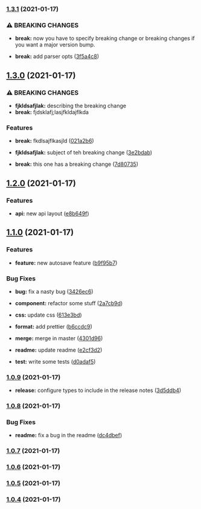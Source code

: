 ### [1.3.1](https://github.com/bradgarropy/test-conventional-commits/compare/v1.3.0...v1.3.1) (2021-01-17)


### ⚠ BREAKING CHANGES

* **break:** now you have to specify breaking change or breaking changes if you want a major
version bump.

* **break:** add parser opts ([3f5a4c8](https://github.com/bradgarropy/test-conventional-commits/commit/3f5a4c8593e48db34c66e7ee533a012fe8282567))

## [1.3.0](https://github.com/bradgarropy/test-conventional-commits/compare/v1.2.0...v1.3.0) (2021-01-17)


### ⚠ BREAKING CHANGES

* **fjkldsafjlak:** describing the breaking change
* **break:** fjdsklafj;lasjfkldajflkda

### Features

* **break:** fkdlsajflkasjld ([021a2b6](https://github.com/bradgarropy/test-conventional-commits/commit/021a2b6d02bf02333324e8a1ce2cb56ac397b606))
* **fjkldsafjlak:** subject of teh breaking change ([3e2bdab](https://github.com/bradgarropy/test-conventional-commits/commit/3e2bdab919dd66c2ef0092d869bbdbbbf61a5bc6))


* **break:** this one has a breaking change ([7d80735](https://github.com/bradgarropy/test-conventional-commits/commit/7d80735e49d1c2cbaf9d57a520465128d3a76fce))

## [1.2.0](https://github.com/bradgarropy/test-conventional-commits/compare/v1.1.0...v1.2.0) (2021-01-17)


### Features

* **api:** new api layout ([e8b649f](https://github.com/bradgarropy/test-conventional-commits/commit/e8b649f64ccc8e05553671ea19f01c5868fe63cd))

## [1.1.0](https://github.com/bradgarropy/test-conventional-commits/compare/v1.0.9...v1.1.0) (2021-01-17)


### Features

* **feature:** new autosave feature ([b9f95b7](https://github.com/bradgarropy/test-conventional-commits/commit/b9f95b7021dda756ad20513a4931ae351634aa67))


### Bug Fixes

* **bug:** fix a nasty bug ([3426ec6](https://github.com/bradgarropy/test-conventional-commits/commit/3426ec6c3d57a6f96fefdb844acaecb3be778ec0))


* **component:** refactor some stuff ([2a7cb9d](https://github.com/bradgarropy/test-conventional-commits/commit/2a7cb9da7bbaa5e43aae50e63c8b521a0e0f8e58))
* **css:** update css ([613e3bd](https://github.com/bradgarropy/test-conventional-commits/commit/613e3bdc3400a0141abbf4ad05cab2440929d5f8))
* **format:** add prettier ([b6ccdc9](https://github.com/bradgarropy/test-conventional-commits/commit/b6ccdc97c3b6b43d49a6c302569fd938cadc09e9))
* **merge:** merge in master ([4301d96](https://github.com/bradgarropy/test-conventional-commits/commit/4301d965484deffcb4d33b6f07578167fd6d99b1))
* **readme:** update readme ([e2cf3d2](https://github.com/bradgarropy/test-conventional-commits/commit/e2cf3d29fbe851363477068c0dcabdf2e7aa5e1a))
* **test:** write some tests ([d0adaf5](https://github.com/bradgarropy/test-conventional-commits/commit/d0adaf50900daeb20dcba967334b4537c6643887))

### [1.0.9](https://github.com/bradgarropy/test-conventional-commits/compare/v1.0.8...v1.0.9) (2021-01-17)


* **release:** configure types to include in the release notes ([3d5ddb4](https://github.com/bradgarropy/test-conventional-commits/commit/3d5ddb4e7f49b331028bef80237d14248d429525))

### [1.0.8](https://github.com/bradgarropy/test-conventional-commits/compare/v1.0.7...v1.0.8) (2021-01-17)

### Bug Fixes

-   **readme:** fix a bug in the readme ([dc4dbef](https://github.com/bradgarropy/test-conventional-commits/commit/dc4dbef8efffaae8b61b915a1b2b00b3842f0fae))

### [1.0.7](https://github.com/bradgarropy/test-conventional-commits/compare/v1.0.6...v1.0.7) (2021-01-17)

### [1.0.6](https://github.com/bradgarropy/test-conventional-commits/compare/v1.0.5...v1.0.6) (2021-01-17)

### [1.0.5](https://github.com/bradgarropy/test-conventional-commits/compare/v1.0.4...v1.0.5) (2021-01-17)

### [1.0.4](https://github.com/bradgarropy/test-conventional-commits/compare/v1.0.3...v1.0.4) (2021-01-17)
